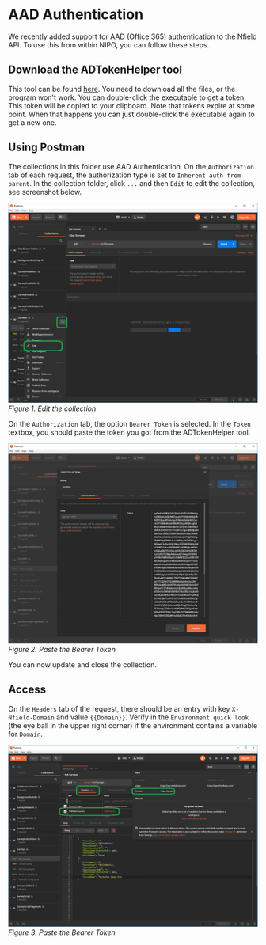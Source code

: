 # AAD Authentication

We recently added support for AAD (Office 365) authentication to the Nfield API. To
use this from within NIPO, you can follow these steps.

## Download the ADTokenHelper tool

This tool can be found
[here](https://ktglbuc.sharepoint.com/sites/niposoftware/Shared%20Documents/Forms/AllItems.aspx?id=%2Fsites%2Fniposoftware%2FShared%20Documents%2FTools%20and%20Installers%2FADTokenHelper).
You need to download all the files, or the program won't work. You can
double-click the executable to get a token. This token will be copied to your
clipboard. Note that tokens expire at some point. When that happens you can
just double-click the executable again to get a new one.

## Using Postman

The collections in this folder use AAD Authentication.
On the `Authorization` tab of each request, the authorization type is set to `Inherent auth from parent`.
In the collection folder, click `...` and then `Edit` to edit the collection, see screenshot below.

![Edit collection](edit-collection.png)
*Figure 1. Edit the collection*

On the `Authorization` tab, the option `Bearer Token` is selected.
In the `Token` textbox, you should paste the token you got from the ADTokenHelper tool.

![Paste the Bearer Token](paste-bearer-token.png)
*Figure 2. Paste the Bearer Token*

You can now update and close the collection.

## Access

On the `Headers` tab of the request, there should be an entry with key `X-Nfield-Domain` and value `{{Domain}}`.
Verify in the `Environment quick look` (the eye ball in the upper right corner) if the environment contains a variable for `Domain`. 

![Paste the Bearer Token](x-nfield-domain.png)
*Figure 3. Paste the Bearer Token*
